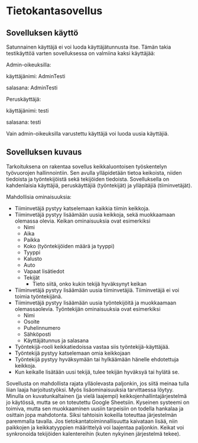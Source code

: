# Tietokantasovellus

## Sovelluksen käyttö

Satunnainen käyttäjä ei voi luoda käyttäjätunnusta itse. Tämän takia testikäyttöä varten sovelluksessa on valmiina kaksi käyttäjää:


Admin-oikeuksilla:

käyttäjänimi: AdminTesti

salasana: AdminTesti


Peruskäyttäjä:

käyttäjänimi: testi

salasana: testi


Vain admin-oikeuksilla varustettu käyttäjä voi luoda uusia käyttäjiä.


## Sovelluksen kuvaus

Tarkoituksena on rakentaa sovellus keikkaluontoisen työskentelyn työvuorojen hallinnointiin. Sen avulla ylläpidetään tietoa keikoista, niiden tiedoista ja työntekijöistä sekä tekijöiden tiedoista. Sovelluksella on kahdenlaisia käyttäjiä, peruskäyttäjiä (työntekijät) ja ylläpitäjiä (tiiminvetäjät).

Mahdollisia ominaisuuksia:
 - Tiiminvetäjä pystyy katselemaan kaikkia tiimin keikkoja.
 - Tiiminvetäjä pystyy lisäämään uusia keikkoja, sekä muokkaamaan olemassa olevia. Keikan ominaisuuksia ovat esimerkiksi
   - Nimi
   - Aika
   - Paikka
   - Koko (työntekijöiden määrä ja tyyppi)
   - Tyyppi
   - Kalusto
   - Auto
   - Vapaat lisätiedot
   - Tekijät
     - Tieto siitä, onko kukin tekijä hyväksynyt keikan
 - Tiiminvetäjä pystyy lisäämään uusia tiiminvetäjiä. Tiiminvetäjä ei voi toimia työntekijänä.
 - Tiiminvetäjä pystyy lisäämään uusia työntekijöitä ja muokkaamaan olemassaolevia. Työntekijän ominaisuuksia ovat esimerkiksi
   - Nimi
   - Osoite
   - Puhelinnumero
   - Sähköposti
   - Käyttäjätunnus ja salasana
 - Työntekijä-rooli keikkatiedoissa vastaa siis työntekijä-käyttäjää.
 - Työntekijä pystyy katselemaan omia keikkojaan
 - Työntekijä pystyy hyväksymään tai hylkäämään hänelle ehdotettuja keikkoja.
 - Kun keikalle lisätään uusi tekijä, tulee tekijän hyväksyä tai hylätä se.

Sovellusta on mahdollista rajata ylläolevasta paljonkin, jos siitä meinaa tulla liian laaja harjoitustyöksi. Myös lisäominaisuuksia tarvittaessa löytyy. Minulla on kuvatunkaltainen (ja vielä laajempi) keikkojenhallintajärjestelmä jo käytössä, mutta se on toteutettu Google Sheetsiin. Kyseinen systeemi on toimiva, mutta sen muokkaaminen uusiin tarpeisiin on todella hankalaa ja osittain jopa mahdotonta. Siksi tahtoisin kokeilla toteuttaa järjestelmän paremmalla tavalla. Jos tietokantatoiminnallisuutta kaivataan lisää, niin paikkojen ja keikkatyyppien määrittelyä voi laajentaa paljonkin. Keikat voi synkronoida tekijöiden kalentereihin (kuten nykyinen järjestelmä tekee).
